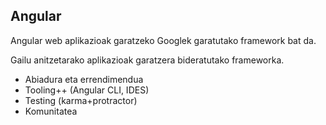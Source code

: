 ## Angular

Angular web aplikazioak garatzeko Googlek garatutako framework bat da.

Gailu anitzetarako aplikazioak garatzera bideratutako frameworka.

- Abiadura eta errendimendua
- Tooling++ (Angular CLI, IDES)
- Testing (karma+protractor)
- Komunitatea

